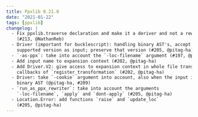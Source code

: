 ```yaml
---
title: Ppxlib 0.21.0
date: "2021-01-22"
tags: [ppxlib]
changelog: |
  - Fix ppxlib.traverse declaration and make it a deriver and not a rewriter
    (#213, @NathanReb)
  - Driver (important for bucklescript): handling binary AST's, accept any
    supported version as input; preserve that version (#205, @pitag-ha)
  - `-as-ppx`: take into account the `-loc-filename` argument (#197, @pitag-ha)
  - Add input name to expansion context (#202, @pitag-ha)
  - Add Driver.V2: give access to expansion context in whole file transformation
    callbacks of `register_transformation` (#202, @pitag-ha)
  - Driver: take `-cookie` argument into account, also when the input is a
    binary AST (@pitag-ha, #209)
  - `run_as_ppx_rewriter`: take into account the arguments
    `-loc-filename`, `apply` and `dont-apply` (#205, @pitag-ha)
  - Location.Error: add functions `raise` and `update_loc`
    (#205, @pitag-ha)
---
```


